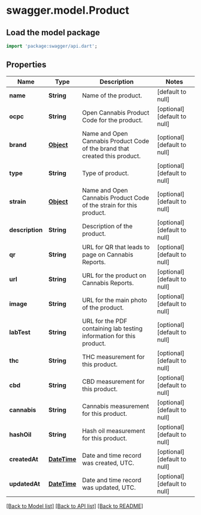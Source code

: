 # swagger.model.Product

## Load the model package
```dart
import 'package:swagger/api.dart';
```

## Properties
Name | Type | Description | Notes
------------ | ------------- | ------------- | -------------
**name** | **String** | Name of the product. | [default to null]
**ocpc** | **String** | Open Cannabis Product Code for the product. | [optional] [default to null]
**brand** | [**Object**](Object.md) | Name and Open Cannabis Product Code of the brand that created this product. | [optional] [default to null]
**type** | **String** | Type of product. | [optional] [default to null]
**strain** | [**Object**](Object.md) | Name and Open Cannabis Product Code of the strain for this product. | [optional] [default to null]
**description** | **String** | Description of the product. | [optional] [default to null]
**qr** | **String** | URL for QR that leads to page on Cannabis Reports. | [optional] [default to null]
**url** | **String** | URL for the product on Cannabis Reports. | [optional] [default to null]
**image** | **String** | URL for the main photo of the product. | [optional] [default to null]
**labTest** | **String** | URL for the PDF containing lab testing information for this product. | [optional] [default to null]
**thc** | **String** | THC measurement for this product. | [optional] [default to null]
**cbd** | **String** | CBD measurement for this product. | [optional] [default to null]
**cannabis** | **String** | Cannabis measurement for this product. | [optional] [default to null]
**hashOil** | **String** | Hash oil measurement for this product. | [optional] [default to null]
**createdAt** | [**DateTime**](DateTime.md) | Date and time record was created, UTC. | [optional] [default to null]
**updatedAt** | [**DateTime**](DateTime.md) | Date and time record was updated, UTC. | [optional] [default to null]

[[Back to Model list]](../README.md#documentation-for-models) [[Back to API list]](../README.md#documentation-for-api-endpoints) [[Back to README]](../README.md)



